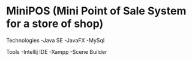 # MiniPOS (Mini Point of Sale System for a store of shop)
Technologies
	-Java SE
	-JavaFX
	-MySql
	
Tools
	-Intellij IDE
	-Xampp
	-Scene Builder
	
